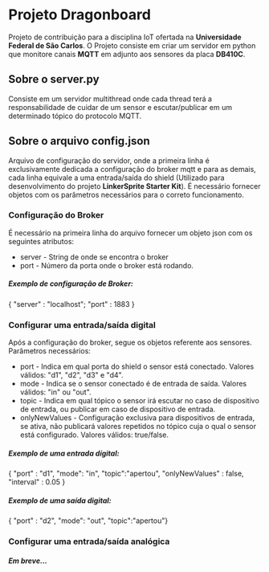 # Projeto Dragonboard
Projeto de contribuição para a disciplina IoT ofertada na **Universidade Federal de São Carlos**. 
O Projeto consiste em criar um servidor em python que monitore canais **MQTT** em adjunto aos sensores da placa **DB410C**.
## Sobre o server.py
Consiste em um servidor multithread onde cada thread terá a responsabilidade de cuidar de um sensor e escutar/publicar em um determinado tópico do protocolo MQTT.
## Sobre o arquivo config.json
Arquivo de configuração do servidor, onde a primeira linha é exclusivamente dedicada a configuração do broker mqtt e para as demais, cada linha equivale a uma entrada/saída do shield (Utilizado para desenvolvimento do projeto **LinkerSprite Starter Kit**).
É necessário fornecer objetos com os parâmetros necessários para o correto funcionamento.
### Configuração do Broker
É necessário na primeira linha do arquivo fornecer um objeto json com os seguintes atributos:
- server - String de onde se encontra o broker
- port - Número da porta onde o broker está rodando.
##### Exemplo de configuração de Broker:
{ "server" : "localhost"; "port" : 1883 }
### Configurar uma entrada/saída digital
Após a configuração do broker, segue os objetos referente aos sensores. Parâmetros necessários:
- port - Indica em qual porta do shield o sensor está conectado. Valores válidos: "d1", "d2", "d3" e "d4".
- mode - Indica se o sensor conectado é de entrada de saída. Valores válidos: "in" ou "out".
- topic - Indica em qual tópico o sensor irá escutar no caso de dispositivo de entrada, ou publicar em caso de dispositivo de entrada.
- onlyNewValues - Configuração exclusiva para dispositivos de entrada, se ativa, não publicará valores repetidos no tópico cuja o qual o sensor está configurado. Valores válidos: true/false.
##### Exemplo de uma entrada dígital:
{ "port" : "d1", "mode": "in", "topic":"apertou", "onlyNewValues" : false,  "interval" : 0.05 }

##### Exemplo de uma saída digital:
{ "port" : "d2", "mode": "out", "topic":"apertou"}

### Configurar uma entrada/saída analógica
##### Em breve...
